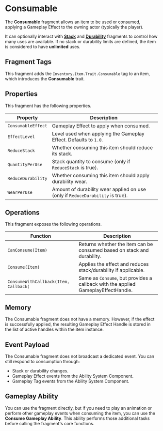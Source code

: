 # Consumable
<primary-label ref="inventory"/>

The **Consumable** fragment allows an item to be used or consumed, applying a Gameplay Effect to the owning actor 
(typically the player).

It can optionally interact with **[Stack](inv_fragment_stack.md)** and **[Durability](inv_fragment_durability.md)** fragments
to control how many uses are available. If no stack or durability limits are defined, the item is considered to have 
**unlimited** uses.

## Fragment Tags
This fragment adds the `Inventory.Item.Trait.Consumable` tag to an item, which introduces the **Consumable** trait.

## Properties
This fragment has the following properties.

| Property           | Description                                                                    |
|--------------------|--------------------------------------------------------------------------------|
| `ConsumableEffect` | Gameplay Effect to apply when consumed.                                        |
| `EffectLevel`      | Level used when applying the Gameplay Effect. Defaults to `1.0`.               |
| `ReduceStack`      | Whether consuming this item should reduce its stack.                           |
| `QuantityPerUse`   | Stack quantity to consume (only if `ReduceStack` is true).                     |
| `ReduceDurability` | Whether consuming this item should apply durability wear.                      |
| `WearPerUse`       | Amount of durability wear applied on use (only if `ReduceDurability` is true). |

## Operations
This fragment exposes the following operations.

| Function                              | Description                                                                       |
|---------------------------------------|-----------------------------------------------------------------------------------|
| `CanConsume(Item)`                    | Returns whether the item can be consumed based on stack and durability.           |
| `Consume(Item)`                       | Applies the effect and reduces stack/durability if applicable.                    |
| `ConsumeWithCallback(Item, Callback)` | Same as `Consume`, but provides a callback with the applied GameplayEffectHandle. |

## Memory
The Consumable fragment does not have a memory. However, if the effect is successfully applied, the resulting Gameplay 
Effect Handle is stored in the list of active handles within the item instance.

## Event Payload
The Consumable fragment does not broadcast a dedicated event. You can still respond to consumption through:

- Stack or durability changes.
- Gameplay Effect events from the Ability System Component.
- Gameplay Tag events from the Ability System Component.

## Gameplay Ability
You can use the fragment directly, but if you need to play an animation or perform other gameplay events when consuming 
the item, you can use the **Consume Gameplay Ability**. This ability performs those additional tasks before calling the 
fragment's core functions.
